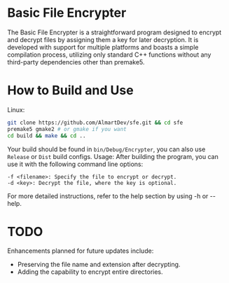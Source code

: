 # Basic File Encrypter
The Basic File Encrypter is a straightforward program designed to encrypt and decrypt files by assigning them a key for later decryption. It is developed with support for multiple platforms and boasts a simple compilation process, utilizing only standard C++ functions without any third-party dependencies other than premake5.
# How to Build and Use
Linux:
```sh
git clone https://github.com/AlmartDev/sfe.git && cd sfe
premake5 gmake2 # or gmake if you want
cd build && make && cd ..
```
Your build should be found in ```bin/Debug/Encrypter```, you can also use ```Release``` or ```Dist``` build configs.
Usage:
After building the program, you can use it with the following command line options:

    -f <filename>: Specify the file to encrypt or decrypt.
    -d <key>: Decrypt the file, where the key is optional.

For more detailed instructions, refer to the help section by using -h or --help.
# TODO
Enhancements planned for future updates include:
- Preserving the file name and extension after decrypting.
- Adding the capability to encrypt entire directories.
